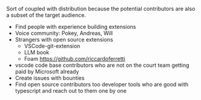 Sort of coupled with distribution because the potential contributors are also a subset of the target audience.

- Find people with experience building extensions
- Voice community: Pokey, Andreas, Will
- Strangers with open source extensions
  - VSCode-git-extension
  - LLM book
  - Foam https://github.com/riccardoferretti
- vscode code base contributors who are not on the court team getting paid by Microsoft already
- Create issues with bounties
- Find open source contributors too developer tools who are good with typescript and reach out to them one by one
